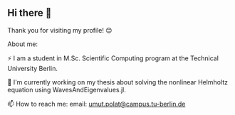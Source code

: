 ## Hi there 👋

Thank you for visiting my profile! 😊

About me:

⚡ I am a student in M.Sc. Scientific Computing program at the Technical University Berlin.

🔭 I'm currently working on my thesis about solving the nonlinear Helmholtz equation using WavesAndEigenvalues.jl. 

📫 How to reach me: email: umut.polat@campus.tu-berlin.de 

<!--
**umut-p/umut-p** is a ✨ _special_ ✨ repository because its `README.md` (this file) appears on your GitHub profile.

Here are some ideas to get you started:

- 🔭 I’m currently working on ...
- 🌱 I’m currently learning ...
- 👯 I’m looking to collaborate on ...
- 🤔 I’m looking for help with ...
- 💬 Ask me about ...
- 📫 How to reach me: ...
- 😄 Pronouns: ...
- ⚡ Fun fact: ...
-->

